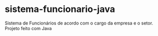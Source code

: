 # sistema-funcionario-java
Sistema de Funcionários de acordo com o cargo da empresa e o setor. Projeto feito com Java
